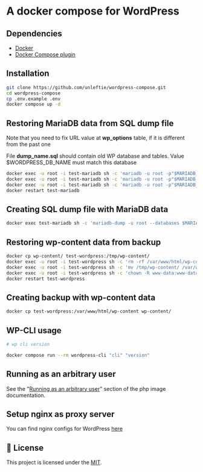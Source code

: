 # A docker compose for WordPress

## Dependencies

- [Docker](https://docs.docker.com/get-docker/)
- [Docker Compose plugin](https://docs.docker.com/compose/install/)

## Installation

```bash
git clone https://github.com/unleftie/wordpress-compose.git
cd wordpress-compose
cp .env.example .env
docker compose up -d
```

## Restoring MariaDB data from SQL dump file

Note that you need to fix URL value at **wp_options** table, if it is different from the past one

File **dump_name.sql** should contain old WP database and tables. Value $WORDPRESS_DB_NAME must match this database

```bash
docker exec -u root -i test-mariadb sh -c 'mariadb -u root -p"$MARIADB_ROOT_PASSWORD"' < dump_name.sql
docker exec -u root -i test-mariadb sh -c 'mariadb -u root -p"$MARIADB_ROOT_PASSWORD" -D $MARIADB_DATABASE -e "GRANT ALL PRIVILEGES ON $MARIADB_DATABASE.* TO $MARIADB_USER;"'
docker exec -u root -i test-mariadb sh -c 'mariadb -u root -p"$MARIADB_ROOT_PASSWORD" -D $MARIADB_DATABASE -e "FLUSH PRIVILEGES;"'
docker restart test-mariadb
```

## Creating SQL dump file with MariaDB data

```bash
docker exec test-mariadb sh -c 'mariadb-dump -u root --databases $MARIADB_DATABASE --debug-info -p"$MARIADB_ROOT_PASSWORD"' > dump_name.sql
```

## Restoring wp-content data from backup

```bash
docker cp wp-content/ test-wordpress:/tmp/wp-content/
docker exec -u root -i test-wordpress sh -c 'rm -rf /var/www/html/wp-content'
docker exec -u root -i test-wordpress sh -c 'mv /tmp/wp-content/ /var/www/html/wp-content/'
docker exec -u root -i test-wordpress sh -c 'chown -R www-data:www-data /var/www/html/wp-content/'
docker restart test-wordpress
```

## Creating backup with wp-content data

```bash
docker cp test-wordpress:/var/www/html/wp-content wp-content/
```

## WP-CLI usage

```bash
# wp cli version

docker compose run --rm wordpress-cli "cli" "version"
```

## Running as an arbitrary user

See the "[Running as an arbitrary user](https://github.com/docker-library/docs/blob/master/php/README.md#running-as-an-arbitrary-user)" section of the php image documentation⁠.

## Setup nginx as proxy server

You can find nginx configs for WordPress [here](https://www.digitalocean.com/community/tools/nginx?domains.0.php.wordPressRules=true)

## 📝 License

This project is licensed under the [MIT](LICENSE).

